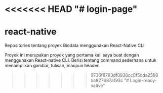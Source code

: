 <<<<<<< HEAD
"# login-page" 
=======
# react-native
Repositories tentang proyek Biodata menggunakan React-Native CLI

Proyek ini merupakan proyek yang pertama kali saya buat dengan menggunakan React-native CLI.
Berisi tentang command sederhana untuk menampilkan gambar, tulisan, maupun header.
>>>>>>> 0736f9793df0938cc0f5dda2596ba827687a193c
"# Login-reacy-native" 
